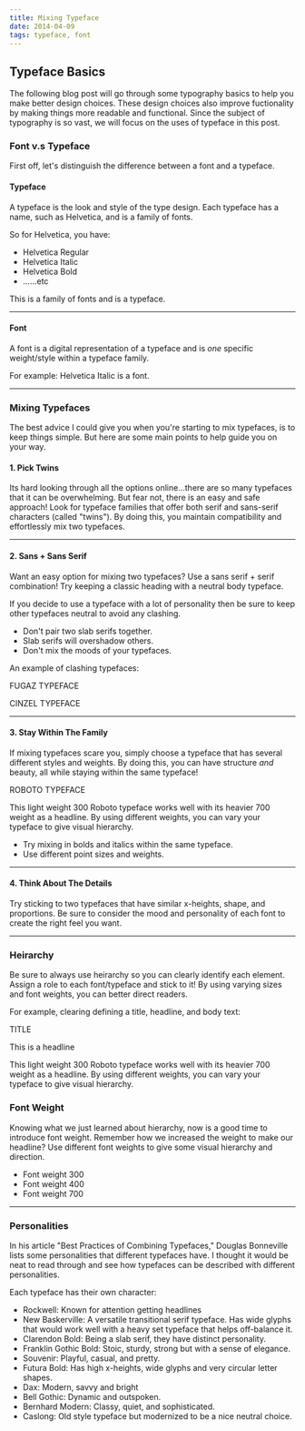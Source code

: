 ```yaml
---
title: Mixing Typeface
date: 2014-04-09
tags: typeface, font
---
```


<article>
<h1>Typeface Basics</h1>

<p>The following blog post will go through some typography basics to help you make better design choices. These design choices also improve fuctionality by making things more readable and functional. Since the subject of typography is so vast, we will focus on the uses of typeface in this post.</p>

<h3>Font v.s Typeface</h3>
<p>First off, let's distinguish the difference between a font and a typeface.</p>

<h4>Typeface</h4>
<p>A typeface is the look and style of the type design. Each typeface has a name, such as Helvetica, and is a family of fonts.</p>

<p>So for Helvetica, you have:</p>
<ul>
  <li class="feather-image">Helvetica Regular</li>
  <li class="feather-image">Helvetica Italic</li>
  <li class="feather-image">Helvetica Bold</li>
  <li class="feather-image">......etc</li>
</ul>

<p>This is a family of fonts and is a typeface. </p>

<hr class="divider-short"> 

<h4>Font</h4>
<p>A font is a digital representation of a typeface and is <em>one</em> specific weight/style within a typeface family.</p>

<p>For example: Helvetica Italic is a font.</p>

<hr class="divider-short"> 

<h3>Mixing Typefaces</h3>

<p>The best advice I could give you when you're starting to mix typefaces, is to keep things simple. But here are some main points to help guide you on your way.</p>

<h4>1. Pick Twins</h4>
<p>Its hard looking through all the options online...there are so many typefaces that it can be overwhelming. But fear not, there is an easy and safe approach! Look for <span class="pink-text">typeface families that offer both serif and sans-serif characters</span> (called "twins"). By doing this, you maintain compatibility and effortlessly mix two typefaces.</p>

<hr class="divider-short"> 

<h4>2. Sans + Sans Serif</h4>
<p>Want an easy option for mixing two typefaces? Use a sans serif + serif combination! Try keeping a classic heading with a neutral body typeface.</p>

<p>If you decide to use a typeface with a lot of personality then be sure to keep other typefaces neutral to avoid any clashing.</p>

<ul>
  <li class="feather-image">Don't pair two slab serifs together.</li>
  <li class="feather-image">Slab serifs will overshadow others.</li>
  <li class="feather-image">Don't mix the moods of your typefaces.</li>
</ul> 

<p>An example of clashing typefaces:</p>

<div class="box">
  <p class="font-fugaz">FUGAZ TYPEFACE</p>
  <p class="font-cinzel-bold">CINZEL TYPEFACE</p>
</div>

<hr class="divider-short"> 

<h4>3. Stay Within The Family</h4>
<p>If mixing typefaces scare you, simply choose a typeface that has several different styles and weights. By doing this, you can have structure <em>and</em> beauty, all while staying within the same typeface!</p>  

<div class="box">
  <p class="font-roboto-bold">ROBOTO TYPEFACE</p>
  <p class="font-roboto-light">This light weight 300 Roboto typeface works well with its heavier 700 weight as a headline. By using different weights, you can vary your typeface to give visual hierarchy.</p>
</div>

<ul>
  <li class="feather-image">Try mixing in bolds and italics within the same typeface.</li>
  <li class="feather-image">Use different point sizes and weights.</li>
</ul>

<hr class="divider-short"> 

<h4>4. Think About The Details</h4>
<p>Try sticking to two typefaces that have similar x-heights, shape, and proportions. Be sure to consider the mood and personality of each font to create the right feel you want.</p>

<hr class="divider-short">

<h3>Heirarchy</h3>
<p>Be sure to always use heirarchy so you can clearly identify each element. Assign a role to each font/typeface and stick to it! By using varying sizes and font weights, you can better direct readers.</p>

<p>For example, clearing defining a title, headline, and body text:</p>

<div class="box">
  <p class="font-roboto-bold">TITLE</p>
  <p class="font-roboto-italic">This is a headline</p>
  <p class="font-roboto-light">This light weight 300 Roboto typeface works well with its heavier 700 weight as a headline. By using different weights, you can vary your typeface to give visual hierarchy.</p>
</div>

<h3>Font Weight</h3>
<p>Knowing what we just learned about hierarchy, now is a good time to introduce font weight. Remember how we increased the weight to make our headline? Use different font weights to give some visual hierarchy and direction. 

<ul>
  <li class="feather-image font-roboto-light">Font weight 300</li>
  <li class="feather-image font-roboto-normal">Font weight 400</li>
  <li class="feather-image font-roboto-bold">Font weight 700</p></li>
</ul>

<hr class="divider-short"> 

<h3>Personalities</h3>
<P>In his article "Best Practices of Combining Typefaces," Douglas Bonneville lists some personalities that different typefaces have. I thought it would be neat to read through and see how typefaces can be described with different personalities.</p>

<p>Each typeface has their own character:</p>

<ul>
  <li class="feather-image">Rockwell: Known for attention getting headlines</li>
  <li class="feather-image">New Baskerville: A versatile transitional serif typeface. Has wide glyphs that would work well with a heavy set typeface that helps off-balance it.</li>
  <li class="feather-image">Clarendon Bold: Being a slab serif, they have distinct personality.</li>
  <li class="feather-image">Franklin Gothic Bold: Stoic, sturdy, strong but with a sense of elegance.</li>
  <li class="feather-image">Souvenir: Playful, casual, and pretty.</li>
  <li class="feather-image">Futura Bold: Has high x-heights, wide glyphs and very circular letter shapes. </li>
  <li class="feather-image">Dax: Modern, savvy and bright</li>
  <li class="feather-image">Bell Gothic: Dynamic and outspoken.</li>
  <li class="feather-image">Bernhard Modern: Classy, quiet, and sophisticated.</li>
  <li class="feather-image">Caslong: Old style typeface but modernized to be a nice neutral choice.</li>
</ul>

</article>